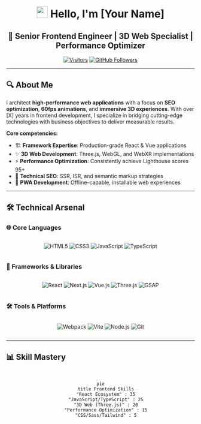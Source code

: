 <!-- SEO Meta Tags -->
<meta name="description" content="Senior Frontend Developer | React & Vue Specialist | Web Performance & 3D Web Expert | Building SEO-optimized, immersive web experiences">
<meta name="keywords" content="senior frontend developer, react expert, vue.js specialist, three.js developer, webgl, pwa, seo optimization, web performance, javascript animation, responsive web design">
<meta name="author" content="Your Name">
<meta property="og:title" content="Professional Frontend Developer | Your Name">
<meta property="og:description" content="Crafting high-performance, SEO-optimized web applications with cutting-edge technologies">

<div align="center">

# <img src="https://media.giphy.com/media/hvRJCLFzcasrR4ia7z/giphy.gif" width="30px"> Hello, I'm [Your Name]

<h2>🚀 Senior Frontend Engineer | 3D Web Specialist | Performance Optimizer</h2>

[![Visitors](https://api.visitorbadge.io/api/visitors?path=https%3A%2F%2Fgithub.com%2Fyourusername&label=PROFILE%20VIEWS&countColor=%23263759)](https://visitorbadge.io/status?path=https%3A%2F%2Fgithub.com%2Fyourusername)
[![GitHub Followers](https://img.shields.io/github/followers/yourusername?label=Follow&style=social)](https://github.com/yourusername)

</div>

---

## 🔍 About Me

I architect **high-performance web applications** with a focus on **SEO optimization**, **60fps animations**, and **immersive 3D experiences**. With over [X] years in frontend development, I specialize in bridging cutting-edge technologies with business objectives to deliver measurable results.

**Core competencies:**
- 🏗️ **Framework Expertise**: Production-grade React & Vue applications
- ✨ **3D Web Development**: Three.js, WebGL, and WebXR implementations
- ⚡ **Performance Optimization**: Consistently achieve Lighthouse scores 95+
- 🔎 **Technical SEO**: SSR, ISR, and semantic markup strategies
- 📱 **PWA Development**: Offline-capable, installable web experiences

---

## 🛠️ Technical Arsenal

### 🌐 Core Languages
<div align="center" style="display: flex; justify-content: center; gap: 10px; flex-wrap: wrap;">

![HTML5](https://img.shields.io/badge/HTML5-E34F26?style=for-the-badge&logo=html5&logoColor=white)
![CSS3](https://img.shields.io/badge/CSS3-1572B6?style=for-the-badge&logo=css3&logoColor=white)
![JavaScript](https://img.shields.io/badge/JavaScript-F7DF1E?style=for-the-badge&logo=javascript&logoColor=black)
![TypeScript](https://img.shields.io/badge/TypeScript-3178C6?style=for-the-badge&logo=typescript&logoColor=white)

</div>

### 🚀 Frameworks & Libraries
<div align="center" style="display: flex; justify-content: center; gap: 10px; flex-wrap: wrap;">

![React](https://img.shields.io/badge/React-20232A?style=for-the-badge&logo=react&logoColor=61DAFB)
![Next.js](https://img.shields.io/badge/Next.js-000000?style=for-the-badge&logo=next.js&logoColor=white)
![Vue.js](https://img.shields.io/badge/Vue.js-35495E?style=for-the-badge&logo=vuedotjs&logoColor=4FC08D)
![Three.js](https://img.shields.io/badge/Three.js-000000?style=for-the-badge&logo=three.js&logoColor=white)
![GSAP](https://img.shields.io/badge/GSAP-88CE02?style=for-the-badge&logo=greensock&logoColor=white)

</div>

### 🛠️ Tools & Platforms
<div align="center" style="display: flex; justify-content: center; gap: 10px; flex-wrap: wrap;">

![Webpack](https://img.shields.io/badge/Webpack-8DD6F9?style=for-the-badge&logo=webpack&logoColor=black)
![Vite](https://img.shields.io/badge/Vite-646CFF?style=for-the-badge&logo=vite&logoColor=white)
![Node.js](https://img.shields.io/badge/Node.js-339933?style=for-the-badge&logo=nodedotjs&logoColor=white)
![Git](https://img.shields.io/badge/Git-F05032?style=for-the-badge&logo=git&logoColor=white)

</div>

---

## 📊 Skill Mastery

<div align="center" style="display: grid; grid-template-columns: repeat(auto-fit, minmax(150px, 1fr)); gap: 20px; margin: 30px 0;">

```mermaid
pie
    title Frontend Skills
    "React Ecosystem" : 35
    "JavaScript/TypeScript" : 25
    "3D Web (Three.js)" : 20
    "Performance Optimization" : 15
    "CSS/Sass/Tailwind" : 5
